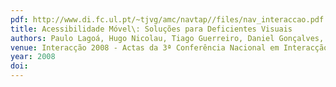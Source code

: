 ```yaml
---
pdf: http://www.di.fc.ul.pt/~tjvg/amc/navtap//files/nav_interaccao.pdf
title: Acessibilidade Móvel\: Soluções para Deficientes Visuais
authors: Paulo Lagoá, Hugo Nicolau, Tiago Guerreiro, Daniel Gonçalves, Joaquim Jorge
venue: Interacção 2008 - Actas da 3ª Conferência Nacional em Interacção Pessoa-Máquina. Évora, Portugal, Outubro, 2008
year: 2008
doi: 
---
```

